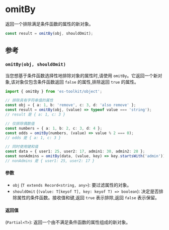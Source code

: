 # omitBy

返回一个排除满足条件函数的属性的新对象。

```typescript
const result = omitBy(obj, shouldOmit);
```

## 参考

### `omitBy(obj, shouldOmit)`

当您想基于条件函数选择性地排除对象的属性时,请使用 `omitBy`。它返回一个新对象,该对象仅包含条件函数返回 `false` 的属性,排除返回 `true` 的属性。

```typescript
import { omitBy } from 'es-toolkit/object';

// 排除具有字符串值的属性
const obj = { a: 1, b: 'remove', c: 3, d: 'also remove' };
const result = omitBy(obj, (value) => typeof value === 'string');
// result 是 { a: 1, c: 3 }

// 仅排除偶数值
const numbers = { a: 1, b: 2, c: 3, d: 4 };
const odds = omitBy(numbers, (value) => value % 2 === 0);
// odds 是 { a: 1, c: 3 }

// 同时使用键和值
const data = { user1: 25, user2: 17, admin1: 30, admin2: 28 };
const nonAdmins = omitBy(data, (value, key) => key.startsWith('admin'));
// nonAdmins 是 { user1: 25, user2: 17 }
```

#### 参数

- `obj` (`T extends Record<string, any>`): 要过滤属性的对象。
- `shouldOmit` (`(value: T[keyof T], key: keyof T) => boolean`): 决定是否排除属性的条件函数。接收值和键,返回 `true` 表示排除,返回 `false` 表示保留。

#### 返回值

(`Partial<T>`): 返回一个由不满足条件函数的属性组成的新对象。
